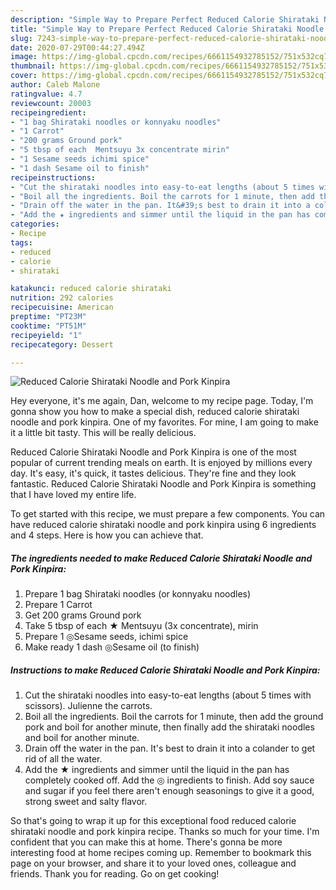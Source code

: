 ```yaml
---
description: "Simple Way to Prepare Perfect Reduced Calorie Shirataki Noodle and Pork Kinpira"
title: "Simple Way to Prepare Perfect Reduced Calorie Shirataki Noodle and Pork Kinpira"
slug: 7243-simple-way-to-prepare-perfect-reduced-calorie-shirataki-noodle-and-pork-kinpira
date: 2020-07-29T00:44:27.494Z
image: https://img-global.cpcdn.com/recipes/6661154932785152/751x532cq70/reduced-calorie-shirataki-noodle-and-pork-kinpira-recipe-main-photo.jpg
thumbnail: https://img-global.cpcdn.com/recipes/6661154932785152/751x532cq70/reduced-calorie-shirataki-noodle-and-pork-kinpira-recipe-main-photo.jpg
cover: https://img-global.cpcdn.com/recipes/6661154932785152/751x532cq70/reduced-calorie-shirataki-noodle-and-pork-kinpira-recipe-main-photo.jpg
author: Caleb Malone
ratingvalue: 4.7
reviewcount: 20003
recipeingredient:
- "1 bag Shirataki noodles or konnyaku noodles"
- "1 Carrot"
- "200 grams Ground pork"
- "5 tbsp of each  Mentsuyu 3x concentrate mirin"
- "1 Sesame seeds ichimi spice"
- "1 dash Sesame oil to finish"
recipeinstructions:
- "Cut the shirataki noodles into easy-to-eat lengths (about 5 times with scissors). Julienne the carrots."
- "Boil all the ingredients. Boil the carrots for 1 minute, then add the ground pork and boil for another minute, then finally add the shirataki noodles and boil for another minute."
- "Drain off the water in the pan. It&#39;s best to drain it into a colander to get rid of all the water."
- "Add the ★ ingredients and simmer until the liquid in the pan has completely cooked off. Add the ◎ ingredients to finish. Add soy sauce and sugar if you feel there aren&#39;t enough seasonings to give it a good, strong sweet and salty flavor."
categories:
- Recipe
tags:
- reduced
- calorie
- shirataki

katakunci: reduced calorie shirataki 
nutrition: 292 calories
recipecuisine: American
preptime: "PT23M"
cooktime: "PT51M"
recipeyield: "1"
recipecategory: Dessert

---
```



![Reduced Calorie Shirataki Noodle and Pork Kinpira](https://img-global.cpcdn.com/recipes/6661154932785152/751x532cq70/reduced-calorie-shirataki-noodle-and-pork-kinpira-recipe-main-photo.jpg)

Hey everyone, it's me again, Dan, welcome to my recipe page. Today, I'm gonna show you how to make a special dish, reduced calorie shirataki noodle and pork kinpira. One of my favorites. For mine, I am going to make it a little bit tasty. This will be really delicious.



Reduced Calorie Shirataki Noodle and Pork Kinpira is one of the most popular of current trending meals on earth. It is enjoyed by millions every day. It's easy, it's quick, it tastes delicious. They're fine and they look fantastic. Reduced Calorie Shirataki Noodle and Pork Kinpira is something that I have loved my entire life.


To get started with this recipe, we must prepare a few components. You can have reduced calorie shirataki noodle and pork kinpira using 6 ingredients and 4 steps. Here is how you can achieve that.

<!--inarticleads1-->

##### The ingredients needed to make Reduced Calorie Shirataki Noodle and Pork Kinpira:

1. Prepare 1 bag Shirataki noodles (or konnyaku noodles)
1. Prepare 1 Carrot
1. Get 200 grams Ground pork
1. Take 5 tbsp of each ★ Mentsuyu (3x concentrate), mirin
1. Prepare 1 ◎Sesame seeds, ichimi spice
1. Make ready 1 dash ◎Sesame oil (to finish)




<!--inarticleads2-->

##### Instructions to make Reduced Calorie Shirataki Noodle and Pork Kinpira:

1. Cut the shirataki noodles into easy-to-eat lengths (about 5 times with scissors). Julienne the carrots.
1. Boil all the ingredients. Boil the carrots for 1 minute, then add the ground pork and boil for another minute, then finally add the shirataki noodles and boil for another minute.
1. Drain off the water in the pan. It&#39;s best to drain it into a colander to get rid of all the water.
1. Add the ★ ingredients and simmer until the liquid in the pan has completely cooked off. Add the ◎ ingredients to finish. Add soy sauce and sugar if you feel there aren&#39;t enough seasonings to give it a good, strong sweet and salty flavor.




So that's going to wrap it up for this exceptional food reduced calorie shirataki noodle and pork kinpira recipe. Thanks so much for your time. I'm confident that you can make this at home. There's gonna be more interesting food at home recipes coming up. Remember to bookmark this page on your browser, and share it to your loved ones, colleague and friends. Thank you for reading. Go on get cooking!
